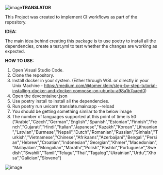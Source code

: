 ![image](https://github.com/user-attachments/assets/4947410c-dd4a-48df-807c-8e9598490b1c)**TRANSLATOR**

This Project was created to implement CI workflows as part of the repository. 

**IDEA:**

The main idea behind creating this package is to use poetry to install all the dependencies, create a test.yml to test whether the changes are working as expected. 

**HOW TO USE:**

1. Open Visual Studio Code. 
2. Clone the repository.
3. Install docker in your system. (Either through WSL or directly in your Unix Machine - https://medium.com/@tomer.klein/step-by-step-tutorial-installing-docker-and-docker-compose-on-ubuntu-a98a1b7aaed0)
4. Open the devcontainer.json
5. Use poetry install to install all the dependencies.
6. Run poetry run uvicorn translate.main:app --reload
7. You should be getting something similar to the below image
8. The number of languages supported at this point of time is 50 ("Arabic","Czech","German","English","Spanish","Estonian","Finnish","French","Gujarati","Hindi","Italian","Japanese","Kazakh","Korean","Lithuanian","Latvian","Burmese","Nepali","Dutch","Romanian","Russian","Sinhala","Turkish","Vietnamese","Chinese","Afrikaans","Azerbaijani","Bengali","Persian","Hebrew","Croatian","Indonesian","Georgian","Khmer","Macedonian","Malayalam","Mongolian","Marathi","Polish","Pashto","Portuguese","Swedish","Swahili","Tamil","Telugu","Thai","Tagalog","Ukrainian","Urdu","Xhosa","Galician","Slovene")

![image](https://github.com/user-attachments/assets/eda24f9f-4901-416e-9bf1-367989803569)
